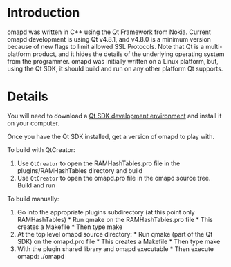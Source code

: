 # Introduction #

omapd was written in C++ using the Qt Framework from Nokia.  Current omapd development is using Qt v4.8.1, and v4.8.0 is a minimum version because of new flags to limit allowed SSL Protocols.  Note that Qt is a multi-platform product, and it hides the details of the underlying operating system from the programmer.  omapd was initially written on a Linux platform, but, using the Qt SDK, it should build and run on any other platform Qt supports.


# Details #

You will need to download a [Qt SDK development environment](http://qt.nokia.com/downloads) and install it on your computer.

Once you have the Qt SDK installed, get a version of omapd to play with.

To build with QtCreator:
  1. Use `QtCreator`  to open the RAMHashTables.pro file in the plugins/RAMHashTables directory and build
  1. Use `QtCreator`  to open the omapd.pro file in the omapd source tree.  Build and run

To build manually:
  1. Go into the appropriate plugins subdirectory (at this point only RAMHashTables)
    * Run qmake on the RAMHashTables.pro file
    * This creates a Makefile
    * Then type make
  1. At the top level omapd source directory:
    * Run qmake (part of the Qt SDK) on the omapd.pro file
    * This creates a Makefile
    * Then type make
  1. With the plugin shared library and omapd executable
    * Then execute omapd: ./omapd